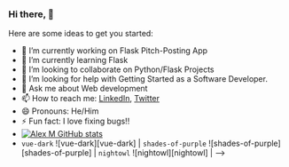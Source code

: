 ### Hi there, 👋

Here are some ideas to get you started:

- 🔭 I’m currently working on Flask Pitch-Posting App
- 🌱 I’m currently learning Flask
- 👯 I’m looking to collaborate on Python/Flask Projects
- 🤔 I’m looking for help with Getting Started as a Software Developer.
- 💬 Ask me about Web development
- 📫 How to reach me: [LinkedIn](https://www.linkedin.com/in/alex-m-maina/), [Twitter](https://twitter.com/MainaAlexM)
- 😄 Pronouns: He/Him
- ⚡ Fun fact: I love fixing bugs!!
- [![Alex M GitHub stats](https://github-readme-stats.vercel.app/api?username=Mathenge-alex&show_icons=true&count_private=true)](https://github.com/Mathenge-Alex/github-readme-stats)
- `vue-dark` ![vue-dark][vue-dark] | `shades-of-purple` ![shades-of-purple][shades-of-purple] | `nightowl` ![nightowl][nightowl] |
-->
